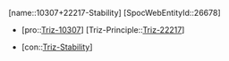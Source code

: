 ﻿---
type: TrizContradiction
aliases:
- 10307+22217-Stability
license: CC BY-SA 4.0
copyright: https://github.com/SpocWeb
IsDeleted: false
IsReadOnly: false
Confidential: public
tags: 
- Triz/Contradiction
---
[name::10307+22217-Stability]
[SpocWebEntityId::26678]
+ [pro::[Triz-10307](Triz-10307)]
[Triz-Principle::[Triz-22217](Triz-22217)]
- [con::[Triz-Stability](tech/Triz/Parameter/Triz-Stability.md)]

